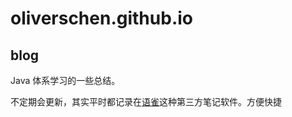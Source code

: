 # oliverschen.github.io

## blog
Java 体系学习的一些总结。

不定期会更新，其实平时都记录在[语雀](https://www.yuque.com/mg12180/code)这种第三方笔记软件。方便快捷
